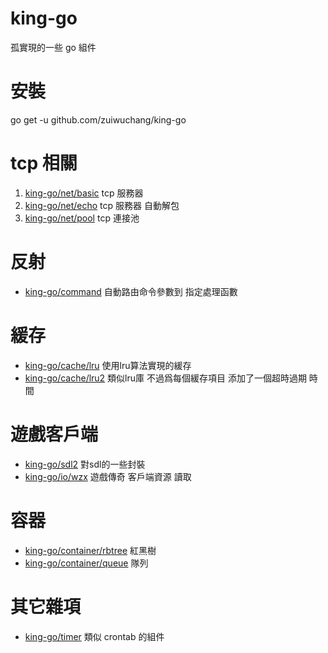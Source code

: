 # king-go
孤實現的一些 go 組件

# 安裝
go get -u github.com/zuiwuchang/king-go

# tcp 相關
 1. [king-go/net/basic](https://github.com/zuiwuchang/king-go/tree/master/net/basic) tcp 服務器
 2. [king-go/net/echo](https://github.com/zuiwuchang/king-go/tree/master/net/echo) tcp 服務器 自動解包
 3. [king-go/net/pool](https://github.com/zuiwuchang/king-go/tree/master/net/pool) tcp 連接池

# 反射
 * [king-go/command](https://github.com/zuiwuchang/king-go/tree/master/command) 自動路由命令參數到 指定處理函數

# 緩存
 * [king-go/cache/lru](https://github.com/zuiwuchang/king-go/tree/master/cache/lru) 使用lru算法實現的緩存
 * [king-go/cache/lru2](https://github.com/zuiwuchang/king-go/tree/master/cache/lru2) 類似lru庫 不過爲每個緩存項目 添加了一個超時過期 時間
 
# 遊戲客戶端
 * [king-go/sdl2](https://github.com/zuiwuchang/king-go/tree/master/sdl2) 對sdl的一些封裝
 * [king-go/io/wzx](https://github.com/zuiwuchang/king-go/tree/master/io/wzx) 遊戲傳奇 客戶端資源 讀取

# 容器
 * [king-go/container/rbtree](https://github.com/zuiwuchang/king-go/tree/master/container/rbtree) 紅黑樹
 * [king-go/container/queue](https://github.com/zuiwuchang/king-go/tree/master/container/queue) 隊列
 
# 其它雜項
 * [king-go/timer](https://github.com/zuiwuchang/king-go/tree/master/timer) 類似 crontab 的組件

